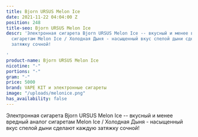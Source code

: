 ```yaml
---
title: Bjorn URSUS Melon Ice
date: 2021-11-22 04:04:00 Z
position: 248
title-seo: Bjorn URSUS Melon Ice
descr: 'Электронная сигарета Bjorn URSUS Melon Ice -- вкусный и менее вредный аналог
  сигаретам Melon Ice / Холодная Дыня - насыщенный вкус спелой дыни сделают каждую
  затяжку сочной!

'
product-name: Bjorn URSUS Melon Ice
nicotine: "-"
portions: "-"
gram: "-"
price: 5000
brand: VAPE KIT и электронные сигареты
image: "/uploads/melonice.png"
has_availability: false
---
```


Электронная сигарета Bjorn URSUS Melon Ice -- вкусный и менее вредный аналог сигаретам Melon Ice / Холодная Дыня - насыщенный вкус спелой дыни сделают каждую затяжку сочной!
